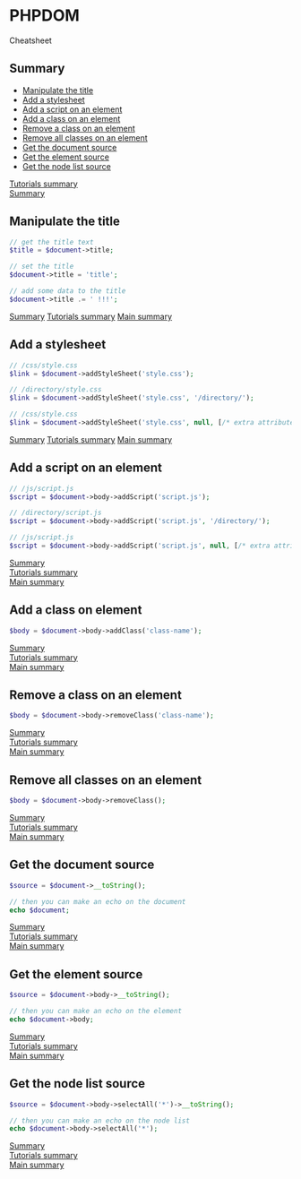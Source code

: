 # <a name="title"></a>PHPDOM

Cheatsheet

## <a name="summary"></a>Summary
* [Manipulate the title](#manipulate-the-title)
* [Add a stylesheet](#add-a-stylesheet)
* [Add a script on an element](#add-a-script-on-an-element)
* [Add a class on an element](#add-a-class-on-an-element)
* [Remove a class on an element](#remove-a-class-on-an-element)
* [Remove all classes on an element](#remove-all-classes-on-an-element)
* [Get the document source](#get-the-document-source)
* [Get the element source](#get-the-element-source)
* [Get the node list source](#get-the-nodelist-source)

[Tutorials summary](./readme.md#summary)<br />
[Summary](../readme.md#summary)

## <a name="manipulate-the-title">Manipulate the title</a>
````PHP
// get the title text
$title = $document->title;

// set the title
$document->title = 'title';

// add some data to the title
$document->title .= ' !!!';
````
[Summary](#summary)
[Tutorials summary](./readme.md#summary)
[Main summary](../readme.md#summary)

## <a name="add-a-stylesheet">Add a stylesheet</a>
````PHP
// /css/style.css
$link = $document->addStyleSheet('style.css');

// /directory/style.css
$link = $document->addStyleSheet('style.css', '/directory/');

// /css/style.css
$link = $document->addStyleSheet('style.css', null, [/* extra attributes */]);
````
[Summary](#summary)
[Tutorials summary](./readme.md#summary)
[Main summary](../readme.md#summary)

## <a name="add-a-script-on-an-element">Add a script on an element</a>
````PHP
// /js/script.js
$script = $document->body->addScript('script.js');

// /directory/script.js
$script = $document->body->addScript('script.js', '/directory/');

// /js/script.js
$script = $document->body->addScript('script.js', null, [/* extra attributes */]);
````
[Summary](#summary)<br />
[Tutorials summary](./readme.md#summary)<br />
[Main summary](../readme.md#summary)

## <a name="add-a-class-on-an-element">Add a class on element</a>
````PHP
$body = $document->body->addClass('class-name');
````
[Summary](#summary)<br />
[Tutorials summary](./readme.md#summary)<br />
[Main summary](../readme.md#summary)

## <a name="remove-a-class-on-an-element">Remove a class on an element</a>
````PHP
$body = $document->body->removeClass('class-name');
````
[Summary](#summary)<br />
[Tutorials summary](./readme.md#summary)<br />
[Main summary](../readme.md#summary)

## <a name="remove-all-classes-on-an-element">Remove all classes on an element</a>
````PHP
$body = $document->body->removeClass();
````
[Summary](#summary)<br />
[Tutorials summary](./readme.md#summary)<br />
[Main summary](../readme.md#summary)

## <a name="get-the-document-source">Get the document source</a>
````PHP
$source = $document->__toString();

// then you can make an echo on the document
echo $document;
````
[Summary](#summary)<br />
[Tutorials summary](./readme.md#summary)<br />
[Main summary](../readme.md#summary)

## <a name="get-the-element-source">Get the element source</a>
````PHP
$source = $document->body->__toString();

// then you can make an echo on the element
echo $document->body;
````
[Summary](#summary)<br />
[Tutorials summary](./readme.md#summary)<br />
[Main summary](../readme.md#summary)

## <a name="get-the-nodelist-source">Get the node list source</a>
````PHP
$source = $document->body->selectAll('*')->__toString();

// then you can make an echo on the node list
echo $document->body->selectAll('*');
````
[Summary](#summary)<br />
[Tutorials summary](./readme.md#summary)<br />
[Main summary](../readme.md#summary)